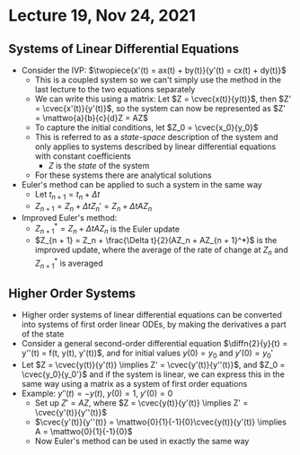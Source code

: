 # Lecture 19, Nov 24, 2021

## Systems of Linear Differential Equations

* Consider the IVP: $\twopiece{x'(t) = ax(t) + by(t)}{y'(t) = cx(t) + dy(t)}$
	* This is a coupled system so we can't simply use the method in the last lecture to the two equations separately
	* We can write this using a matrix: Let $Z = \cvec{x(t)}{y(t)}$, then $Z' = \cvec{x'(t)}{y'(t)}$, so the system can now be represented as $Z' = \mattwo{a}{b}{c}{d}Z = AZ$
	* To capture the initial conditions, let $Z_0 = \cvec{x_0}{y_0}$
	* This is referred to as a *state-space* description of the system and only applies to systems described by linear differential equations with constant coefficients
		* $Z$ is the *state* of the system
	* For these systems there are analytical solutions
* Euler's method can be applied to such a system in the same way
	* Let $t_{n + 1} = t_n + \Delta t$
	* $Z_{n + 1} = Z_n + \Delta tZ_n' = Z_n + \Delta tAZ_n$
* Improved Euler's method:
	* $Z_{n + 1}^* = Z_n + \Delta tAZ_n$ is the Euler update
	* $Z_{n + 1} = Z_n + \frac{\Delta t}{2}(AZ_n + AZ_{n + 1}^*)$ is the improved update, where the average of the rate of change at $Z_n$ and $Z_{n + 1}^*$ is averaged

## Higher Order Systems

* Higher order systems of linear differential equations can be converted into systems of first order linear ODEs, by making the derivatives a part of the state
* Consider a general second-order differential equation $\diffn{2}{y}{t} = y''(t) = f(t, y(t), y'(t))$, and for initial values $y(0) = y_0$ and $y'(0) = y_0'$
* Let $Z = \cvec{y(t)}{y'(t)} \implies Z' = \cvec{y'(t)}{y''(t)}$, and $Z_0 = \cvec{y_0}{y_0'}$ and if the system is linear, we can express this in the same way using a matrix as a system of first order equations
* Example: $y''(t) = -y(t)$, $y(0) = 1$, $y'(0) = 0$
	* Set up $Z' = AZ$, where $Z = \cvec{y(t)}{y'(t)} \implies Z' = \cvec{y'(t)}{y''(t)}$
	* $\cvec{y'(t)}{y''(t)} = \mattwo{0}{1}{-1}{0}\cvec{y(t)}{y'(t)} \implies A = \mattwo{0}{1}{-1}{0}$
	* Now Euler's method can be used in exactly the same way


